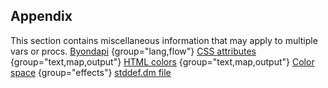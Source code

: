 ## Appendix


This section contains miscellaneous information that may apply
to multiple vars or procs.
[Byondapi](/ref/%7B%7Bappendix%7D%7D/Byondapi.md) {group="lang,flow"}
[CSS attributes](/ref/%7B%7Bappendix%7D%7D/css.md) {group="text,map,output"}
[HTML
colors](/ref/%7B%7Bappendix%7D%7D/html-colors.md) {group="text,map,output"}
[Color space](/ref/%7B%7Bappendix%7D%7D/color-space.md) {group="effects"}
[stddef.dm file](/ref/%7B%7Bappendix%7D%7D/stddef%2edm.md) 